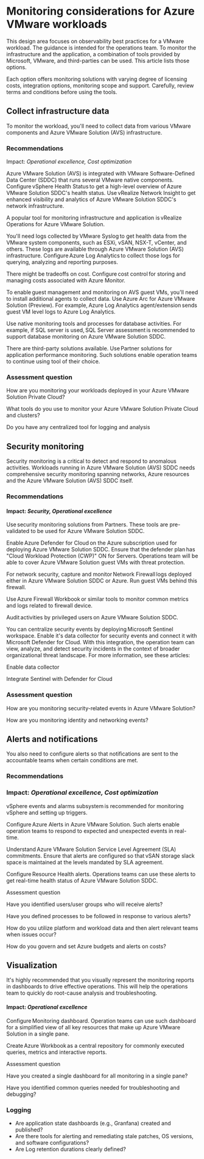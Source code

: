 # Monitoring considerations for Azure VMware workloads 

This design area focuses on observability best practices for a VMware workload. The guidance is intended for the operations team. To monitor the infrastructure and the application, a combination of tools provided by Microsoft, VMware, and third-parties can be used. This article lists those options. 

Each option offers monitoring solutions with varying degree of licensing costs, integration options, monitoring scope and support. Carefully, review terms and conditions before using the tools. 

## Collect infrastructure data 

To monitor the workload, you'll need to collect data from various VMware components and Azure VMware Solution (AVS) infrastructure.  

### Recommendations 

Impact: _Operational excellence, Cost optimization_

Azure VMware Solution (AVS) is integrated with VMware Software-Defined Data Center (SDDC) that runs several VMware native components. Configure vSphere Health Status to get a high-level overview of Azure VMware Solution SDDC's health status. Use vRealize Network Insight to get enhanced visibility and analytics of Azure VMware Solution SDDC's network infrastructure. 

A popular tool for monitoring infrastructure and application is vRealize Operations for Azure VMware Solution. 

You'll need logs collected by VMware Syslog to get health data from the VMware system components, such as ESXi, vSAN, NSX-T, vCenter, and others. These logs are available through Azure VMware Solution (AVS) infrastructure. Configure Azure Log Analytics to collect those logs for querying, analyzing and reporting purposes. 

There might be tradeoffs on cost. Configure cost control for storing and managing costs associated with Azure Monitor. 

To enable guest management and monitoring on AVS guest VMs, you'll need to install additional agents to collect data. Use Azure Arc for Azure VMware Solution (Preview). For example, Azure Log Analytics agent/extension sends guest VM level logs to Azure Log Analytics. 

Use native monitoring tools and processes for database activities. For example, if SQL server is used, SQL Server assessment is recommended to support database monitoring on Azure VMware Solution SDDC. 

There are third-party solutions available. Use Partner solutions for application performance monitoring. Such solutions enable operation teams to continue using tool of their choice. 

### Assessment question 

How are you monitoring your workloads deployed in your Azure VMware Solution Private Cloud? 

What tools do you use to monitor your Azure VMware Solution Private Cloud and clusters? 

Do you have any centralized tool for logging and analysis 

## Security monitoring 

Security monitoring is a critical to detect and respond to anomalous activities. Workloads running in Azure VMware Solution (AVS) SDDC needs comprehensive security monitoring spanning networks, Azure resources and the Azure VMware Solution (AVS) SDDC itself.  

### Recommendations 

#### Impact: _Security, Operational excellence_

Use security monitoring solutions from Partners. These tools are pre-validated to be used for Azure VMware Solution SDDC. 

Enable Azure Defender for Cloud on the Azure subscription used for deploying Azure VMware Solution SDDC. Ensure that the defender plan has "Cloud Workload Protection (CWP)" ON for Servers. Operations team will be able to cover Azure VMware Solution guest VMs with threat protection. 

For network security, capture and monitor Network Firewall logs deployed either in Azure VMware Solution SDDC or Azure. Run guest VMs behind this firewall. 

Use Azure Firewall Workbook or similar tools to monitor common metrics and logs related to firewall device. 

Audit activities by privileged users on Azure VMware Solution SDDC. 

You can centralize security events by deploying Microsoft Sentinel workspace. Enable it's data collector for security events and connect it with Microsoft Defender for Cloud. With this integration, the operation team can view, analyze, and detect security incidents in the context of broader organizational threat landscape. For more information, see these articles: 

Enable data collector 

Integrate Sentinel with Defender for Cloud 

### Assessment question 

How are you monitoring security-related events in Azure VMware Solution? 

How are you monitoring identity and networking events? 

## Alerts and notifications 

You also need to configure alerts so that notifications are sent to the accountable teams when certain conditions are met. 

### Recommendations 

### Impact: _Operational excellence, Cost optimization_ 

vSphere events and alarms subsystem is recommended for monitoring vSphere and setting up triggers. 

Configure Azure Alerts in Azure VMware Solution. Such alerts enable operation teams to respond to expected and unexpected events in real-time. 

Understand Azure VMware Solution Service Level Agreement (SLA) commitments. Ensure that alerts are configured so that vSAN storage slack space is maintained at the levels mandated by SLA agreement. 

Configure Resource Health alerts. Operations teams can use these alerts to get real-time health status of Azure VMware Solution SDDC. 

Assessment question 

Have you identified users/user groups who will receive alerts? 

Have you defined processes to be followed in response to various alerts? 

How do you utilize platform and workload data and then alert relevant teams when issues occur? 

How do you govern and set Azure budgets and alerts on costs? 

## Visualization 

It's highly recommended that you visually represent the monitoring reports in dashboards to drive effective operations. This will help the operations team to quickly do root-cause analysis and troubleshooting. 

#### Impact: _Operational excellence_ 

Configure Monitoring dashboard. Operation teams can use such dashboard for a simplified view of all key resources that make up Azure VMware Solution in a single pane. 

Create Azure Workbook as a central repository for commonly executed queries, metrics and interactive reports. 

Assessment question 

Have you created a single dashboard for all monitoring in a single pane? 

Have you identified common queries needed for troubleshooting and debugging? 

### Logging

 - Are application state dashboards (e.g., Granfana) created and published?
 - Are there tools for alerting and remediating stale patches, OS versions, and software configurations? 
 - Are Log retention durations clearly defined?
